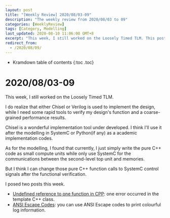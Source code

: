```yaml
---
layout: post
title: "[Weekly Review] 2020/08/03-09"
description: "The weekly review from 2020/08/03 to 09"
categories: [WeeklyReview]
tags: [Category, Modelling]
last_updated: 2020-08-10 11:06:00 GMT+8
excerpt: "This week, I still worked on the Loosely Timed TLM. This post contains some thinking about implementation and modelling, Chisel and SystemC."
redirect_from:
  - /2020/08/09/
---
```


* Kramdown table of contents
{:toc .toc}
# 2020/08/03-09

This week, I still worked on the Loosely Timed TLM.

I do realize that either Chisel or Verilog is used to implement the design, while I need some rapid tools to verify my design's function and a coarse-grained performance results.

Chisel is a wonderful implementation tool under developed. I think I'll use it after the modelling in SystemC or Python(if any) as a academic implementation codes.

As for the modelling, I found that currently, I just simply write the pure C++ code as small compute units while only use SystemC for the communications between the second-level top unit and memories.

But I think I can change those pure C++ function calls to SystemC control signals after the functional verification.

I posed two posts this week.

+ [Undefined reference to one function in CPP](https://singularitykchen.github.io/blog/2020/08/04/Code-Study-CPP-undefined-reference/): one error occurred in the template C++ class.
+ [ANSI Escape Codes](https://singularitykchen.github.io/blog/2020/08/06/Glean-ANSI-Escape-Codes/): you can use ANSI Escape codes to print colourful log information.
